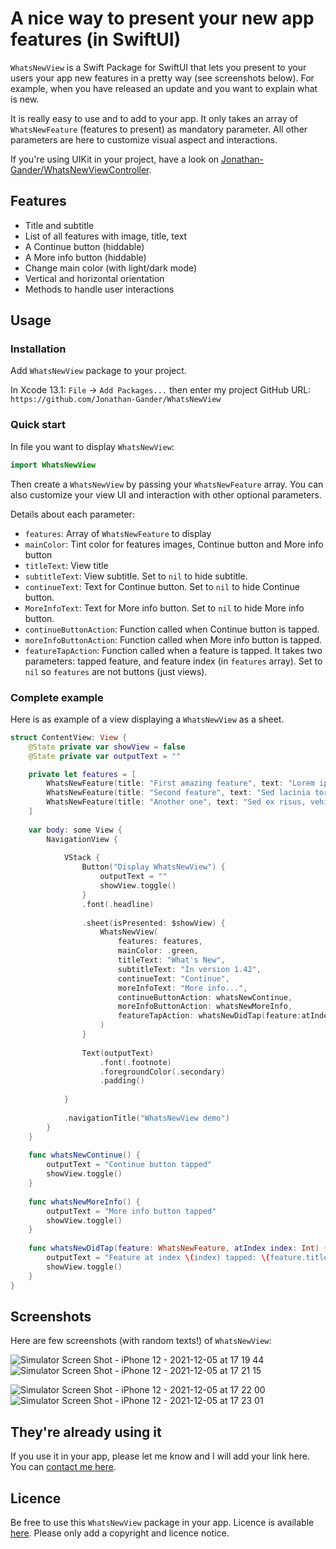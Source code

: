 # A nice way to present your new app features (in SwiftUI)

`WhatsNewView` is a Swift Package for SwiftUI that lets you present to your users your app new features in a pretty way (see screenshots below). For example, when you have released an update and you want to explain what is new.

It is really easy to use and to add to your app. It only takes an array of `WhatsNewFeature` (features to present) as mandatory parameter. All other parameters are here to customize visual aspect and interactions.


If you're using UIKit in your project, have a look on [Jonathan-Gander/WhatsNewViewController](https://github.com/Jonathan-Gander/WhatsNewViewController).

## Features

- Title and subtitle
- List of all features with image, title, text
- A Continue button (hiddable)
- A More info button (hiddable)
- Change main color (with light/dark mode)
- Vertical and horizontal orientation
- Methods to handle user interactions


## Usage

### Installation

Add `WhatsNewView` package to your project. 

In Xcode 13.1: `File` -> `Add Packages...` then enter my project GitHub URL:  
`https://github.com/Jonathan-Gander/WhatsNewView`

### Quick start

In file you want to display `WhatsNewView`:

```swift
import WhatsNewView
```

Then create a `WhatsNewView` by passing your `WhatsNewFeature` array. You can also customize your view UI and interaction with other optional parameters.

Details about each parameter:

- `features`: Array of `WhatsNewFeature` to display
- `mainColor`: Tint color for features images, Continue button and More info button
- `titleText`: View title
- `subtitleText`: View subtitle. Set to `nil` to hide subtitle.
- `continueText`: Text for Continue button. Set to `nil` to hide Continue button.
- `MoreInfoText`: Text for More info button. Set to `nil` to hide More info button.
- `continueButtonAction`: Function called when Continue button is tapped.
- `moreInfoButtonAction`: Function called when More info button is tapped.
- `featureTapAction`: Function called when a feature is tapped. It takes two parameters: tapped feature, and feature index (in `features` array). Set to `nil` so `features` are not buttons (just views).

### Complete example

Here is as example of a view displaying a `WhatsNewView` as a sheet.

```swift
struct ContentView: View {
    @State private var showView = false
    @State private var outputText = ""

    private let features = [
        WhatsNewFeature(title: "First amazing feature", text: "Lorem ipsum dolor sit amet, consectetur adipiscing elit. Aliquam accumsan pretium arcu, sit amet porta lectus ultrices sed.", image: Image(systemName: "paintbrush")),
        WhatsNewFeature(title: "Second feature", text: "Sed lacinia tortor nunc, at eleifend mi porta eu.", image: Image(systemName: "globe.europe.africa.fill")),
        WhatsNewFeature(title: "Another one", text: "Sed ex risus, vehicula et finibus et, venenatis vitae nisi.", image: Image(systemName: "megaphone")),
    ]
    
    var body: some View {
        NavigationView {
            
            VStack {
                Button("Display WhatsNewView") {
                    outputText = ""
                    showView.toggle()
                }
                .font(.headline)
                
                .sheet(isPresented: $showView) {
                    WhatsNewView(
                        features: features,
                        mainColor: .green,
                        titleText: "What's New",
                        subtitleText: "In version 1.42",
                        continueText: "Continue",
                        moreInfoText: "More info...",
                        continueButtonAction: whatsNewContinue,
                        moreInfoButtonAction: whatsNewMoreInfo,
                        featureTapAction: whatsNewDidTap(feature:atIndex:)
                    )
                }
                    
                Text(outputText)
                    .font(.footnote)
                    .foregroundColor(.secondary)
                    .padding()
            
            }
            
            .navigationTitle("WhatsNewView demo")
        }
    }
    
    func whatsNewContinue() {
        outputText = "Continue button tapped"
        showView.toggle()
    }
    
    func whatsNewMoreInfo() {
        outputText = "More info button tapped"
        showView.toggle()
    }
    
    func whatsNewDidTap(feature: WhatsNewFeature, atIndex index: Int) {
        outputText = "Feature at index \(index) tapped: \(feature.title)"
        showView.toggle()
    }
}
```

## Screenshots

Here are few screenshots (with random texts!) of `WhatsNewView`:

![Simulator Screen Shot - iPhone 12 - 2021-12-05 at 17 19 44](https://user-images.githubusercontent.com/1695222/144754570-b8f77b31-3140-48e3-bd25-d5ef3d41c1a7.png)
![Simulator Screen Shot - iPhone 12 - 2021-12-05 at 17 21 15](https://user-images.githubusercontent.com/1695222/144754589-085ed154-f22f-4fb3-b1e7-80480ba57fba.png)

![Simulator Screen Shot - iPhone 12 - 2021-12-05 at 17 22 00](https://user-images.githubusercontent.com/1695222/144754613-9cdc5e4e-9326-4765-97d1-83b212ad215d.png)
![Simulator Screen Shot - iPhone 12 - 2021-12-05 at 17 23 01](https://user-images.githubusercontent.com/1695222/144754643-37da1eae-9ab8-4d06-b92b-d01ddfb86db5.png)


## They're already using it

If you use it in your app, please let me know and I will add your link here. You can [contact me here](https://contact.gander.family?locale=en).

## Licence

Be free to use this `WhatsNewView` package in your app. Licence is available [here](https://github.com/Jonathan-Gander/WhatsNewView/blob/main/LICENSE). Please only add a copyright and licence notice.
